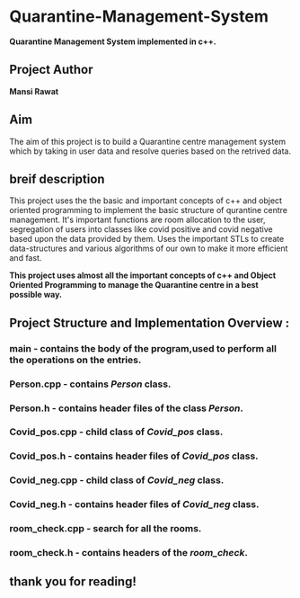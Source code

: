 # Quarantine-Management-System
**Quarantine Management System implemented in c++.**

## Project Author
**Mansi Rawat**

## **Aim**
The aim of this project is to build a Quarantine centre management system which by taking in user data and resolve queries based on the retrived data.

## **breif description**
This project uses the the basic and important concepts of c++ and object oriented programming to implement the basic structure of qurantine centre management.
It's important functions are room allocation to the user, segregation of users into classes like covid positive and covid negative based upon the data provided by them.
Uses the important STLs to create data-structures and various algorithms of our own to make it more efficient and fast.

**This project uses almost all the important concepts of c++ and Object Oriented Programming to manage the Quarantine centre in a best possible way.**

## Project Structure and Implementation Overview :  ##

### main - contains the body of the program,used to perform all the operations on the entries.
### Person.cpp - contains *Person* class.
### Person.h - contains header files of the class *Person*.
### Covid_pos.cpp - child class of *Covid_pos* class.
### Covid_pos.h - contains header files of *Covid_pos* class.
### Covid_neg.cpp - child class of *Covid_neg* class.
### Covid_neg.h - contains header files of *Covid_neg* class.
### room_check.cpp - search for all the rooms.
### room_check.h - contains headers of the *room_check*.

## thank you for reading!


